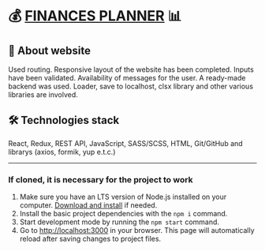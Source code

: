 # 💰 [FINANCES PLANNER](https://svmoskalyov.github.io/finances-planner) 📊

## 📝 About website
Used routing. Responsive layout of the website has been completed. Inputs have been validated. Availability of messages for the user. A ready-made backend was used. Loader, save to localhost, clsx library and other various libraries are involved.

## 🛠 Technologies stack
React, Redux, REST API, JavaScript, SASS/SCSS, HTML, Git/GitHub and librarys (axios, formik, yup e.t.c.)

---
### If cloned, it is necessary for the project to work
1. Make sure you have an LTS version of Node.js installed on your computer.
   [Download and install](https://nodejs.org/en/) if needed.
2. Install the basic project dependencies with the `npm i` command.
3. Start development mode by running the `npm start` command.
4. Go to [http://localhost:3000](http://localhost:3000) in your browser. This
   page will automatically reload after saving changes to project files.
